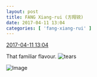 ```yaml
---
layout: post
title: FANG Xiang-rui (方翔锐)
date: 2017-04-11 13:04
categories: [ 'fang-xiang-rui' ]
---
```


<div class="weibo-info">
  <a href="http://weibo.com/6117583008/EE03Va3k1">2017-04-11 13:04</a>
</div>

That familiar flavour. ![tears](http://img.t.sinajs.cn/t4/appstyle/expression/ext/normal/9d/sada_org.gif)

<!-- more -->

![Image](http://wx4.sinaimg.cn/mw690/006G0KNGly1feinofsak2j30zk0qodrm.jpg)
